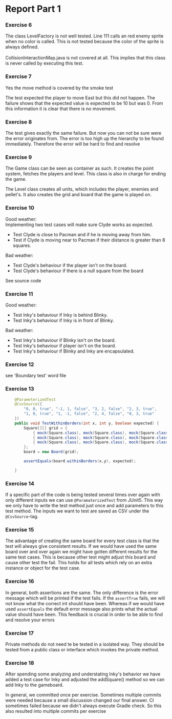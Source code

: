 # Report Part 1

### Exercise 6
The class LevelFactory is not well tested.
Line 111 calls an red enemy sprite when no color is called.
This is not tested because the color of the sprite is always defined.
<br/><br/>
CollisionInteractionMap.java is not covered at all.
This implies that this class is never called by executing this test.

### Exercise 7
Yes the move method is covered by the smoke test

The test expected the player to move East but this did not happen.
The failure shows that the expected value is expected to be 10 but was 0.
From this information it is clear that there is no movement.

### Exercise 8
The test gives exactly the same failure.
But now you can not be sure were the error originates from.
The error is too high up the hierarchy to be found immediately.
Therefore the error will be hard to find and resolve

### Exercise 9
The Game class can be seen as container as such.
It creates the point system, fetches the players and level.
This class is also in charge for ending the game.

The Level class creates all units, which includes the player,
enemies and pellet's. It also creates the grid and board that 
the game is played on.

### Exercise 10
Good weather: </br>
Implementing two test cases will make sure Clyde works as expected.
- Test Clyde is close to Pacman and if he is moving away from him.
- Test if Clyde is moving near to Pacman if their distance is greater than 8 squares.

Bad weather: <br/>
- Test Clyde's behaviour if the player isn't on the board.
- Test Clyde's behaviour if there is a null square from the board

 See source code 

### Exercise 11
Good weather: </br>
- Test Inky's behaviour if Inky is behind Blinky.
- Test Inky's behaviour if Inky is in front of Blinky.

Bad weather: <br/>
- Test Inky's behaviour if Blinky isn't on the board.
- Test Inky's behaviour if player isn't on the board.
- Test Inky's behaviour if Blinky and Inky are encapsulated.

### Exercise 12
see 'Boundary test' word file       
           
### Exercise 13
```java
    @ParameterizedTest
    @CsvSource({
        "0, 0, true", "-1, 1, false", "3, 2, false", "2, 3, true",
        "1, 0, true", "1, -1, false", "2, 4, false", "0, 3, true"
    })
    public void TestWithinBorders(int x, int y, boolean expected) {
        Square[][] grid = {
            { mock(Square.class), mock(Square.class), mock(Square.class),  mock(Square.class) },
            { mock(Square.class), mock(Square.class), mock(Square.class),  mock(Square.class) },
            { mock(Square.class), mock(Square.class), mock(Square.class),  mock(Square.class) }
        };
        board = new Board(grid);

        assertEquals(board.withinBorders(x,y), expected);

    }
```

### Exercise 14
If a specific part of the code is being tested several times over again with only different inputs
we can use `@ParamaterizedTest` from JUnit5. This way we only have to write the test method just once and
add parameters to this test method.
The inputs we want to test are saved as CSV under the `@CsvSource`-tag.

### Exercise 15
The advantage of creating the same board for every test class is that the test will
always give consistent results. If we would have used the same board over and over
again we might have gotten different results for the same test cases. This is
because other test might adjust this board and cause other test the fail.
This holds for all tests which rely on an extra instance or object for the test case.

### Exercise 16
In general, both assertions are the same. The only difference is the error message
which will be printed if the test fails. If the `assertTrue` fails, we will not know
what the correct int should have been. Whereas if we would have used `assertEquals`
the default error message also prints what the actual value should have been. This
feedback is crucial in order to be able to find and resolve your errors

### Exercise 17
Private methods do not need te be tested in a isolated way. They should be tested from a public class
or interface which invokes the private method.

### Exercise 18
After spending some analyzing and understating Inky's behavior we have added
a test case for Inky and adjusted the addSquare() method so we can add Inky
to the gameboard.

In general, we committed once per exercise. Sometimes multiple commits were needed 
because a small discussion changed our final answer. CI sometimes failed because we
didn't always execute Gradle check. So this also resulted into multiple commits per 
exercise